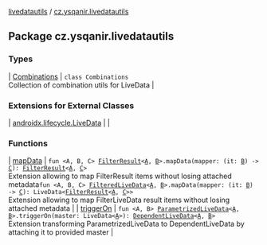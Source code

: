 [livedatautils](../index.md) / [cz.ysqanir.livedatautils](./index.md)

## Package cz.ysqanir.livedatautils

### Types

| [Combinations](-combinations/index.md) | `class Combinations`<br>Collection of combination utils for LiveData |

### Extensions for External Classes

| [androidx.lifecycle.LiveData](androidx.lifecycle.-live-data/index.md) |  |

### Functions

| [mapData](map-data.md) | `fun <A, B, C> `[`FilterResult`](../cz.ysqanir.livedatautils.filter/-filtered-live-data/-filter-result/index.md)`<`[`A`](map-data.md#A)`, `[`B`](map-data.md#B)`>.mapData(mapper: (it: `[`B`](map-data.md#B)`) -> `[`C`](map-data.md#C)`): `[`FilterResult`](../cz.ysqanir.livedatautils.filter/-filtered-live-data/-filter-result/index.md)`<`[`A`](map-data.md#A)`, `[`C`](map-data.md#C)`>`<br>Extension allowing to map FilterResult items without losing attached metadata`fun <A, B, C> `[`FilteredLiveData`](../cz.ysqanir.livedatautils.filter/-filtered-live-data/index.md)`<`[`A`](map-data.md#A)`, `[`B`](map-data.md#B)`>.mapData(mapper: (it: `[`B`](map-data.md#B)`) -> `[`C`](map-data.md#C)`): LiveData<`[`FilterResult`](../cz.ysqanir.livedatautils.filter/-filtered-live-data/-filter-result/index.md)`<`[`A`](map-data.md#A)`, `[`C`](map-data.md#C)`>>`<br>Extension allowing to map FilterLiveData result items without losing attached metadata |
| [triggerOn](trigger-on.md) | `fun <A, B> `[`ParametrizedLiveData`](../cz.ysqanir.livedatautils.triggered.manual/-parametrized-live-data/index.md)`<`[`A`](trigger-on.md#A)`, `[`B`](trigger-on.md#B)`>.triggerOn(master: LiveData<`[`A`](trigger-on.md#A)`>): `[`DependentLiveData`](../cz.ysqanir.livedatautils.triggered.manual/-dependent-live-data/index.md)`<`[`A`](trigger-on.md#A)`, `[`B`](trigger-on.md#B)`>`<br>Extension transforming ParametrizedLiveData to DependentLiveData by attaching it to provided master |

